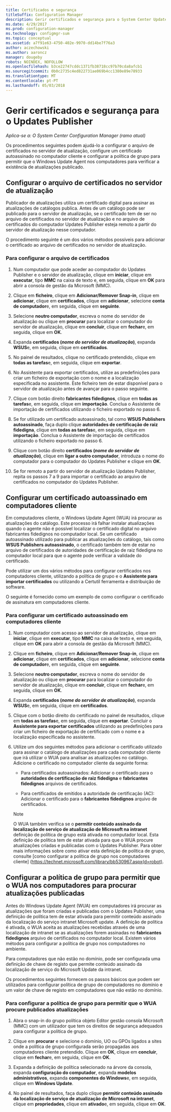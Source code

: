 ```yaml
---
title: Certificados e segurança
titleSuffix: Configuration Manager
description: Gerir certificados e segurança para o System Center Updates Publisher
ms.date: 4/29/2017
ms.prod: configuration-manager
ms.technology: configmgr-sum
ms.topic: conceptual
ms.assetid: a7f91e63-4750-402e-9970-dd14be7f76a3
author: aczechowski
ms.author: aaroncz
manager: dougeby
robots: NOINDEX, NOFOLLOW
ms.openlocfilehash: b3ce22747cddc1371fb38718cc97b70cda8afcb1
ms.sourcegitcommit: 0b0c2735c4ed822731ae069b4cc1380e89e78933
ms.translationtype: MT
ms.contentlocale: pt-PT
ms.lasthandoff: 05/03/2018
---
```

# <a name="manage-certificates-and-security-for-updates-publisher"></a>Gerir certificados e segurança para o Updates Publisher

*Aplica-se a: O System Center Configuration Manager (ramo atual)*

Os procedimentos seguintes podem ajudá-lo a configurar o arquivo de certificados no servidor de atualização, configure um certificado autoassinado no computador cliente e configurar a política de grupo para permitir que o Windows Update Agent nos computadores para verificar a existência de atualizações publicado.

## <a name="configure-the-certificate-store-on-the-update-server"></a>Configurar o arquivo de certificados no servidor de atualização
 Publicador de atualizações utiliza um certificado digital para assinar as atualizações de catálogos publica. Antes de um catálogo pode ser publicado para o servidor de atualização, se o certificado tem de ser no arquivo de certificados no servidor de atualização e no arquivo de certificados do computador Updates Publisher esteja remoto a partir do servidor de atualização nesse computador.

O procedimento seguinte é um dos vários métodos possíveis para adicionar o certificado ao arquivo de certificados no servidor de atualização.

### <a name="to-configure-the-certificate-store"></a>Para configurar o arquivo de certificados
1.  Num computador que pode aceder ao computador do Updates Publisher e o servidor de atualização, clique em **iniciar**, clique em **executar**, tipo **MMC** na caixa de texto e, em seguida, clique em **OK** para abrir a consola de gestão da Microsoft (MMC).

2.  Clique em **ficheiro**, clique em **Adicionar/Remover Snap-in**, clique em **adicionar**, clique em **certificados**, clique em **adicionar**, selecione **conta de computador**e, em seguida, clique em **seguinte**.

3.  Selecione **noutro computador**, escreva o nome do servidor de atualização ou clique em **procurar** para localizar o computador do servidor de atualização, clique em **concluir**, clique em **fechar**e, em seguida, clique em **OK**.

4.  Expanda **certificados (*nome do servidor de atualização*)**, expanda **WSUS**e, em seguida, clique em **certificados**.

5.  No painel de resultados, clique no certificado pretendido, clique em **todas as tarefas**e, em seguida, clique em **exportar**.

6.  No Assistente para exportar certificados, utilize as predefinições para criar um ficheiro de exportação com o nome e a localização especificada no assistente. Este ficheiro tem de estar disponível para o servidor de atualização antes de avançar para o passo seguinte.

7.  Clique com botão direito **fabricantes fidedignos**, clique em **todas as tarefas**e, em seguida, clique em **importação**. Conclua o Assistente de importação de certificados utilizando o ficheiro exportado no passo 6.

8.  Se for utilizado um certificado autoassinado, tal como **WSUS Publishers autoassinado**, faça duplo clique **autoridades de certificação de raiz fidedigna**, clique em **todas as tarefas**e, em seguida, clique em **importação**. Conclua o Assistente de importação de certificados utilizando o ficheiro exportado no passo 6.

9.  Clique com botão direito **certificados (*nome do servidor de atualização*)**, clique em **ligar a outro computador**, introduza o nome do computador para o computador do Updates Publisher e clique em  **OK**.

10. Se for remoto a partir do servidor de atualização Updates Publisher, repita os passos 7 a 9 para importar o certificado ao arquivo de certificados no computador do Updates Publisher.



## <a name="configure-a-self-signing-certificate-on-client-computers"></a>Configurar um certificado autoassinado em computadores cliente
Em computadores cliente, o Windows Update Agent (WUA) irá procurar as atualizações do catálogo. Este processo irá falhar instalar atualizações quando o agente não é possível localizar o certificado digital no arquivo fabricantes fidedignos no computador local. Se um certificado autoassinado utilizado para publicar as atualizações do catálogo, tais como **WSUS Publishers autoassinado**, o certificado também tem de estar no arquivo de certificados de autoridades de certificação de raiz fidedigna no computador local para que o agente pode verificar a validade do certificado.

Pode utilizar um dos vários métodos para configurar certificados nos computadores cliente, utilizando a política de grupo e o **Assistente para importar certificados** ou utilizando a Certutil ferramenta e distribuição de software.

O seguinte é fornecido como um exemplo de como configurar o certificado de assinatura em computadores cliente.

### <a name="to-configure-a-self-signing-certificate-on-client-computers"></a>Para configurar um certificado autoassinado em computadores cliente
1.  Num computador com acesso ao servidor de atualização, clique em **iniciar**, clique em **executar**, tipo **MMC** na caixa de texto e, em seguida, clique em **OK** para abrir a consola de gestão da Microsoft (MMC).

2.  Clique em **ficheiro**, clique em **Adicionar/Remover Snap-in**, clique em **adicionar**, clique em **certificados**, clique em **adicionar**, selecione **conta de computador**e, em seguida, clique em **seguinte**.

3.  Selecione **noutro computador**, escreva o nome do servidor de atualização ou clique em **procurar** para localizar o computador do servidor de atualização, clique em **concluir**, clique em **fechar**e, em seguida, clique em **OK**.

4.  Expanda **certificados (*nome do servidor de atualização*)**, expanda **WSUS**e, em seguida, clique em **certificados**.

5.  Clique com o botão direito do certificado no painel de resultados, clique em **todas as tarefas**e, em seguida, clique em **exportar**. Concluir o **Assistente para exportar certificados** utilizando as predefinições para criar um ficheiro de exportação de certificado com o nome e a localização especificada no assistente.

6.  Utilize um dos seguintes métodos para adicionar o certificado utilizado para assinar o catálogo de atualizações para cada computador cliente que irá utilizar o WUA para analisar as atualizações no catálogo. Adicione o certificado no computador cliente da seguinte forma:

    -   Para certificados autoassinados: Adicionar o certificado para o **autoridades de certificação de raiz fidedigna** e **fabricantes fidedignos** arquivos de certificados.

    -   Para certificados de emitidos a autoridade de certificação (AC): Adicionar o certificado para o **fabricantes fidedignos** arquivo de certificados.

    > [!NOTE]
    > O WUA também verifica se o **permitir conteúdo assinado da localização de serviço de atualização de Microsoft na intranet** definição de política de grupo está ativada no computador local. Esta definição de política tem de estar ativada para que o WUA procure atualizações criadas e publicadas com o Updates Publisher. Para obter mais informações sobre como ativar esta definição de política de grupo, consulte [como configurar a política de grupo nos computadores cliente] (https://technet.microsoft.com/library/bb530967.aspx(d=robot).



## <a name="configuring-group-policy-to-allow-wua-on-computers-to-scan-for-published-updates"></a>Configurar a política de grupo para permitir que o WUA nos computadores para procurar atualizações publicadas
Antes do Windows Update Agent (WUA) em computadores irá procurar as atualizações que foram criadas e publicadas com o Updates Publisher, uma definição de política tem de estar ativada para permitir conteúdo assinado da localização do serviço intranet Microsoft update. A definição de política é ativada, o WUA aceita as atualizações recebidas através de uma localização de intranet se as atualizações forem assinadas no **fabricantes fidedignos** arquivo de certificados no computador local. Existem vários métodos para configurar a política de grupo nos computadores no ambiente.

Para computadores que não estão no domínio, pode ser configurada uma definição de chave de registo que permite conteúdo assinado da localização de serviço do Microsoft Update da intranet.

Os procedimentos seguintes fornecem os passos básicos que podem ser utilizados para configurar política de grupo de computadores no domínio e um valor de chave de registo em computadores que não estão no domínio.

### <a name="to-configure-group-policy-to-allow-wua-to-scan-for-published-updates"></a>Para configurar a política de grupo para permitir que o WUA procure publicados atualizações
1.  Abra o snap-in do grupo política objeto Editor gestão consola Microsoft (MMC) com um utilizador que tem os direitos de segurança adequados para configurar a política de grupo.

2.  Clique em **procurar** e selecione o domínio, UO ou GPOs ligados a sites onde a política de grupo configurada serão propagadas aos computadores cliente pretendido. Clique em **OK**, clique em **concluir**, clique em **fechar**e, em seguida, clique em **OK**.

3.  Expanda a definição de política selecionado na árvore da consola, expanda **configuração do computador**, expanda **modelos administrativos**, expanda **componentes do Windows**e, em seguida, clique em **Windows Update**.

4.  No painel de resultados, faça duplo clique **permitir conteúdo assinado da localização de serviço de atualização de Microsoft na intranet**, clique em **propriedades**, clique em **ativado**e, em seguida, clique em **OK**.
